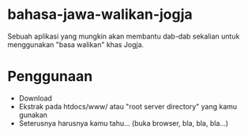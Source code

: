 # bahasa-jawa-walikan-jogja
Sebuah aplikasi yang mungkin akan membantu dab-dab sekalian untuk menggunakan "basa walikan" khas Jogja.

# Penggunaan
 - Download
 - Ekstrak pada htdocs/www/ atau "root server directory" yang kamu gunakan
 - Seterusnya harusnya kamu tahu... (buka browser, bla, bla, bla...)
